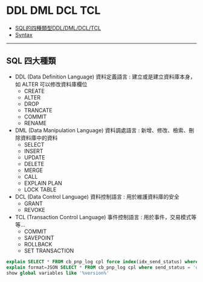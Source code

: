 # DDL DML DCL TCL
- [SQL的四種類型DDL/DML/DCL/TCL](https://www.mysql.tw/2013/03/sqlddldmldcltcl.html)
- [Syntax](https://rukeith.gitbooks.io/rukeith-sql-note/content/syntax/syntax.html)
---

## SQL 四大種類
- DDL (Data Definition Language) 資料定義語言 : 建立或是建立資料庫本身，如 ALTER 可以修改資料庫欄位
    - CREATE
    - ALTER
    - DROP
    - TRANCATE
    - COMMIT
    - RENAME
- DML (Data Manipulation Language) 資料調處語言 : 新增、修改、檢索、刪除資料庫中的資料
    - SELECT
    - INSERT
    - UPDATE
    - DELETE
    - MERGE
    - CALL
    - EXPLAIN PLAN
    - LOCK TABLE
- DCL (Data Control Language) 資料控制語言 : 用於維護資料庫的安全
    - GRANT
    - REVOKE
- TCL (Transaction Control Language) 事件控制語言 : 用於事件，交易模式等等...
    - COMMIT
    - SAVEPOINT
    - ROLLBACK
    - SET TRANSACTION

```sql
explain SELECT * FROM cb_pnp_log cpl force index(idx_send_status) where send_status = 'sending' ;
explain format=JSON SELECT * FROM cb_pnp_log cpl where send_status = 'unknown' ;
show global variables like '%version%'
```



